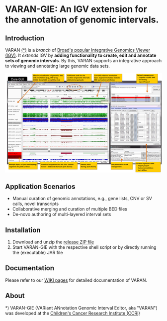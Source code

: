 # VARAN-GIE: An IGV extension for the annotation of genomic intervals. 
	
## Introduction
	
VARAN [(*)](#about) is a *branch* of [Broad's popular Integrative Genomics Viewer (IGV)](http://software.broadinstitute.org/software/igv/).
It *extends* IGV by **adding functionality to create, edit and annotate sets of genomic intervals**.
By this, VARAN supports an integrative approach to viewing and annotating large genomic data sets. 


![VARAN core GUI:](https://raw.githubusercontent.com/popitsch/varan-gie/master/gieweb/screenshot2.png "VARAN core GUI")

## Application Scenarios

- Manual curation of genomic annotations, e.g., gene lists, CNV or SV calls, novel transcripts
- Collaborative merging and curation of multiple BED files
- De-novo authoring of multi-layered interval sets

## Installation

1. Download and unzip the [release ZIP file](https://github.com/popitsch/varan-gie/releases/)
2. Start VARAN-GIE with the respective shell script or by directly running the (executable) JAR file

## Documentation

Please refer to our [WIKI pages](https://github.com/popitsch/varan-gie/wiki/) for detailed documentation of VARAN.


## About <a name="about"></a>

*) VARAN-GIE (VARiant ANnotation Genomic Interval Editor, aka "VARAN") was developed at the [Children's Cancer Research Institute (CCRI)](http://science.ccri.at/)
